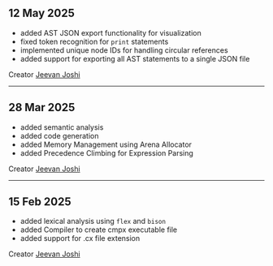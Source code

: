 ## 12 May 2025
- added AST JSON export functionality for visualization
- fixed token recognition for `print` statements
- implemented unique node IDs for handling circular references
- added support for exporting all AST statements to a single JSON file

Creator [Jeevan Joshi](https://github.com/jeevanjoshi4434)

---

## 28 Mar 2025
- added semantic analysis
- added code generation
- added Memory Management using Arena Allocator
- added Precedence Climbing for Expression Parsing

Creator [Jeevan Joshi](https://github.com/jeevanjoshi4434)

---

## 15 Feb 2025

- added lexical analysis using `flex` and `bison` 
- added Compiler to create cmpx executable file
- added support for .cx file extension

Creator [Jeevan Joshi](https://github.com/jeevanjoshi4434)
